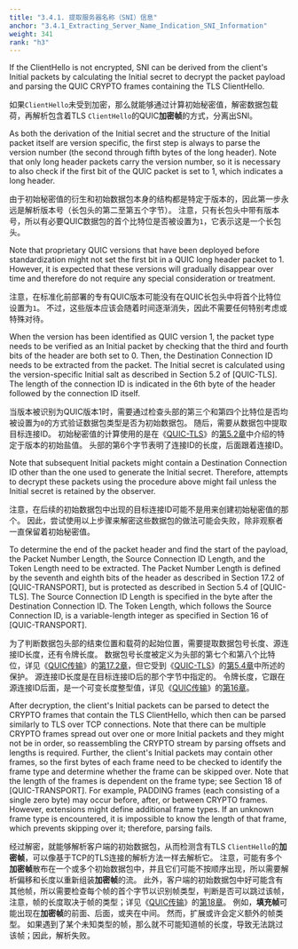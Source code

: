 ```yaml
---
title: "3.4.1. 提取服务器名称（SNI）信息"
anchor: "3.4.1_Extracting_Server_Name_Indication_SNI_Information"
weight: 341
rank: "h3"
---
```


If the ClientHello is not encrypted, SNI can be derived from the client's Initial packets by calculating the Initial secret to decrypt the packet payload and parsing the QUIC CRYPTO frames containing the TLS ClientHello.

如果`ClientHello`未受到加密，那么就能够通过计算初始秘密值，解密数据包载荷，再解析包含着TLS `ClientHello`的QUIC**加密帧**的方式，分离出SNI。

As both the derivation of the Initial secret and the structure of the Initial packet itself are version specific, the first step is always to parse the version number (the second through fifth bytes of the long header). Note that only long header packets carry the version number, so it is necessary to also check if the first bit of the QUIC packet is set to 1, which indicates a long header.

由于初始秘密值的衍生和初始数据包本身的结构都是特定于版本的，因此第一步永远是解析版本号（长包头的第二至第五个字节）。
注意，只有长包头中带有版本号，所以有必要QUIC数据包的首个比特位是否被设置为`1`，它表示这是一个长包头。

Note that proprietary QUIC versions that have been deployed before standardization might not set the first bit in a QUIC long header packet to 1. However, it is expected that these versions will gradually disappear over time and therefore do not require any special consideration or treatment.

注意，在标准化前部署的专有QUIC版本可能没有在QUIC长包头中将首个比特位设置为`1`。
不过，这些版本应该会随着时间逐渐消失，因此不需要任何特别考虑或特殊对待。

When the version has been identified as QUIC version 1, the packet type needs to be verified as an Initial packet by checking that the third and fourth bits of the header are both set to 0. Then, the Destination Connection ID needs to be extracted from the packet. The Initial secret is calculated using the version-specific Initial salt as described in Section 5.2 of [QUIC-TLS]. The length of the connection ID is indicated in the 6th byte of the header followed by the connection ID itself.

当版本被识别为QUIC版本1时，需要通过检查头部的第三个和第四个比特位是否均被设置为`0`的方式验证数据包类型是否为初始数据包。
随后，需要从数据包中提取目标连接ID。
初始秘密值的计算使用的是在《[QUIC-TLS](../RFC9001_Chinese_Simplified)》的[第5.2章](../RFC9001_Chinese_Simplified/#5.2_Initial_Secrets)中介绍的特定于版本的初始盐值。
头部的第6个字节表明了连接ID的长度，后面跟着连接ID。

Note that subsequent Initial packets might contain a Destination Connection ID other than the one used to generate the Initial secret. Therefore, attempts to decrypt these packets using the procedure above might fail unless the Initial secret is retained by the observer.

注意，在后续的初始数据包中出现的目标连接ID可能不是用来创建初始秘密值的那个。
因此，尝试使用以上步骤来解密这些数据包的做法可能会失败，除非观察者一直保留着初始秘密值。

To determine the end of the packet header and find the start of the payload, the Packet Number Length, the Source Connection ID Length, and the Token Length need to be extracted. The Packet Number Length is defined by the seventh and eighth bits of the header as described in Section 17.2 of [QUIC-TRANSPORT], but is protected as described in Section 5.4 of [QUIC-TLS]. The Source Connection ID Length is specified in the byte after the Destination Connection ID. The Token Length, which follows the Source Connection ID, is a variable-length integer as specified in Section 16 of [QUIC-TRANSPORT].

为了判断数据包头部的结束位置和载荷的起始位置，需要提取数据包号长度、源连接ID长度，还有令牌长度。
数据包号长度被定义为头部的第七个和第八个比特位，详见《[QUIC传输](../RFC9000_Chinese_Simplified)》的[第17.2章](../RFC9000_Chinese_Simplified/#17.2_Long_Header_Packets)，但它受到《[QUIC-TLS](../RFC9001_Chinese_Simplified)》的[第5.4章](../RFC9001_Chinese_Simplified/#5.4_Header_Protection)中所述的保护。
源连接ID长度是在目标连接ID后的那个字节中指定的。
令牌长度，它跟在源连接ID后面，是一个可变长度整型值，详见《[QUIC传输](../RFC9000_Chinese_Simplified)》的[第16章](../RFC9000_Chinese_Simplified/#16_Variable-Length_Integer_Encoding)。

After decryption, the client's Initial packets can be parsed to detect the CRYPTO frames that contain the TLS ClientHello, which then can be parsed similarly to TLS over TCP connections. Note that there can be multiple CRYPTO frames spread out over one or more Initial packets and they might not be in order, so reassembling the CRYPTO stream by parsing offsets and lengths is required. Further, the client's Initial packets may contain other frames, so the first bytes of each frame need to be checked to identify the frame type and determine whether the frame can be skipped over. Note that the length of the frames is dependent on the frame type; see Section 18 of [QUIC-TRANSPORT]. For example, PADDING frames (each consisting of a single zero byte) may occur before, after, or between CRYPTO frames. However, extensions might define additional frame types. If an unknown frame type is encountered, it is impossible to know the length of that frame, which prevents skipping over it; therefore, parsing fails.

经过解密，就能够解析客户端的初始数据包，从而检测含有TLS `ClientHello`的**加密帧**，可以像基于TCP的TLS连接的解析方法一样去解析它。
注意，可能有多个**加密帧**散布在一个或多个初始数据包中，并且它们可能不按顺序出现，所以需要解析偏移和长度以重新组装**加密帧**的流。
此外，客户端的初始数据包中好可能含有其他帧，所以需要检查每个帧的首个字节以识别帧类型，判断是否可以跳过该帧，注意，帧的长度取决于帧的类型；详见《[QUIC传输](../RFC9000_Chinese_Simplified)》的[第18章](../RFC9000_Chinese_Simplified/#18_Transport_Parameter_Encoding)。
例如，**填充帧**可能出现在**加密帧**的前面、后面，或夹在中间。
然而，扩展或许会定义额外的帧类型。
如果遇到了某个未知类型的帧，那么就不可能知道帧的长度，导致无法跳过该帧；因此，解析失败。
